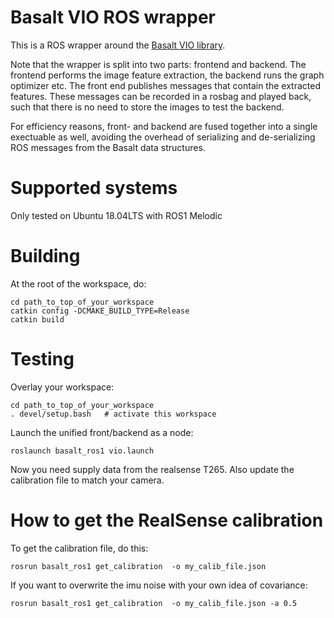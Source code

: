 # Basalt VIO ROS wrapper

This is a ROS wrapper around
the [Basalt VIO library](https://gitlab.com/VladyslavUsenko/basalt).


Note that the wrapper is split into two parts: frontend and
backend. The frontend performs the image feature extraction, the
backend runs the graph optimizer etc. The front end publishes messages
that contain the extracted features. These messages can be recorded in
a rosbag and played back, such that there is no need to store the
images to test the backend.

For efficiency reasons, front- and backend are fused together into a
single exectuable as well, avoiding the overhead of serializing and
de-serializing ROS messages from the Basalt data structures.

# Supported systems

Only tested on Ubuntu 18.04LTS with ROS1 Melodic

# Building

At the root of the workspace, do:

    cd path_to_top_of_your_workspace
    catkin config -DCMAKE_BUILD_TYPE=Release
	catkin build

# Testing

Overlay your workspace:

    cd path_to_top_of_your_workspace
	. devel/setup.bash   # activate this workspace

Launch the unified front/backend as a node:

    roslaunch basalt_ros1 vio.launch
	
Now you need supply data from the realsense T265. Also update the
calibration file to match your camera.

# How to get the RealSense calibration

To get the calibration file, do this:

    rosrun basalt_ros1 get_calibration  -o my_calib_file.json
	
If you want to overwrite the imu noise with your own idea of
covariance:

    rosrun basalt_ros1 get_calibration  -o my_calib_file.json -a 0.5



